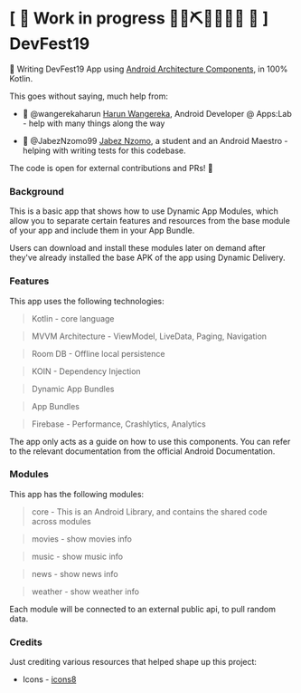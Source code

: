 # \[ 🚧 Work in progress 👷‍♀️⛏👷🔧️👷🔧 🚧 \] DevFest19


👀  Writing DevFest19 App using [Android Architecture Components](https://developer.android.com/topic/libraries/architecture/), in 100% Kotlin. 

This goes without saying, much help from:
 
* :camel: @wangerekaharun [Harun Wangereka](https://github.com/wangerekaharun), Android Developer @ Apps:Lab - help with many things along the way
 
* :camel: @JabezNzomo99 [Jabez Nzomo](https://github.com/JabezNzomo99), a student and an Android Maestro - helping with writing tests for this codebase.

The code is open for external contributions and PRs! :rocket: 

### Background

This is a basic app that shows how to use Dynamic App Modules, which allow you to separate certain features and resources from the base module of your app and include them in your App Bundle. 

Users can download and install these modules later on demand after they've already installed the base APK of the app using Dynamic Delivery. 

### Features

This app uses the following technologies:

> Kotlin - core language

> MVVM Architecture - ViewModel, LiveData, Paging, Navigation 

> Room DB - Offline local persistence

> KOIN - Dependency Injection

> Dynamic App Bundles

> App Bundles 

> Firebase - Performance, Crashlytics, Analytics

The app only acts as a guide on how to use this components. You can refer to the relevant documentation from the official Android Documentation.


### Modules

This app has the following modules:

> core - This is an Android Library, and contains the shared code across modules 

> movies - show movies info

> music - show music info

> news - show news info

> weather - show weather info

Each module will be connected to an external public api, to pull random data.

### Credits

Just crediting various resources that helped shape up this project:

* Icons - [icons8](https://icons8.com)
